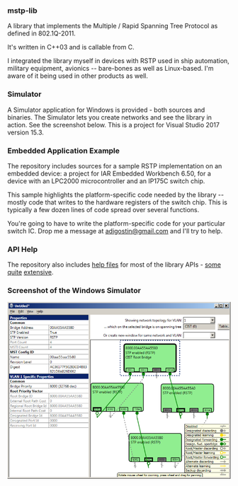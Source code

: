 ### mstp-lib
A library that implements the Multiple / Rapid Spanning Tree
Protocol as defined in 802.1Q-2011.

It's written in C++03 and is callable from C.

I integrated the library myself in devices with RSTP used
in ship automation, military equipment, avionics --
bare-bones as well as Linux-based.
I'm aware of it being used in other products as well.

### Simulator
A Simulator application for Windows is provided - both
sources and binaries. The Simulator lets you create
networks and see the library in action.
See the screenshot below. This is a project for
Visual Studio 2017 version 15.3.

### Embedded Application Example
The repository includes sources for a sample RSTP implementation
on an embedded device: a project for IAR Embedded Workbench 6.50,
for a device with an LPC2000 microcontroller and an IP175C
switch chip.

This sample highlights the platform-specific
code needed by the library -- mostly code that writes to
the hardware registers of the switch chip. This is typically
a few dozen lines of code spread over several functions.

You're going to have to write the platform-specific code
for your particular switch IC. Drop me a message at
[adigostin@gmail.com](mailto:adigostin@gmail.com)
and I'll try to help.

### API Help
The repository also includes
[help files](https://github.com/adigostin/mstp-lib/tree/master/_help)
for most of the library APIs -
[some](http://htmlpreview.github.io/?https://github.com/adigostin/mstp-lib/blob/master/_help/STP_CreateBridge.html)
[quite](http://htmlpreview.github.io/?https://github.com/adigostin/mstp-lib/blob/master/_help/StpCallback_TransmitGetBuffer.html)
[extensive](http://htmlpreview.github.io/?https://github.com/adigostin/mstp-lib/blob/master/_help/STP_OnPortEnabled.html).

### Screenshot of the Windows Simulator
![screenshot](./Screenshot-v2.1.png "Logo Title Text 1")
